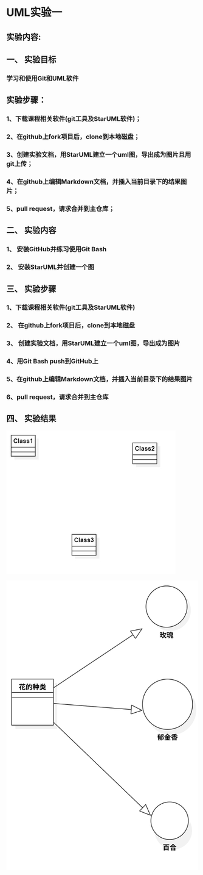 # UML实验一

## 实验内容:
## 一、 实验目标  

### 学习和使用Git和UML软件 

## 实验步骤： 

### 1、下载课程相关软件(git工具及StarUML软件)； 
### 2、在github上fork项目后，clone到本地磁盘； 
### 3、创建实验文档，用StarUML建立一个uml图，导出成为图片且用git上传；
### 4、在github上编辑Markdown文档，并插入当前目录下的结果图片；
### 5、pull request，请求合并到主仓库；  

## 二、 实验内容

### 1、 安装GitHub并练习使用Git Bash
### 2、 安装StarUML并创建一个图

## 三、 实验步骤  

### 1、下载课程相关软件(git工具及StarUML软件)  
### 2、 在github上fork项目后，clone到本地磁盘  
### 3、 创建实验文档，用StarUML建立一个uml图，导出成为图片  
### 4、用Git Bash push到GitHub上  
### 5、在github上编辑Markdown文档，并插入当前目录下的结果图片  
### 6、pull request，请求合并到主仓库

## 四、 实验结果  

![创建的uml图](./Main.jpg)

![自己的图](./flowers.svg)

